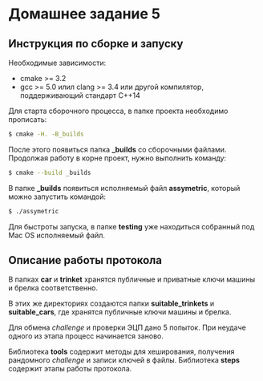# Домашнее задание 5 
## Инструкция по сборке и запуску

Необходимые зависимости:
 - cmake >= 3.2
 - gcc >= 5.0 илил clang >= 3.4 или другой компилятор, поддерживающий стандарт C++14
 
Для старта сборочного процесса, в папке проекта необходимо прописать:
```sh
$ cmake -H. -B_builds
```
После этого появиться папка **_builds** со сборочными файлами. Продолжая работу в корне проект, нужно выполнить команду:
```sh
$ cmake --build _builds
```
В папке **_builds** появиться исполняемый файл **assymetric**, который можно запустить командой:
```sh
$ ./assymetric
```
Для быстроты запуска, в папке **testing** уже находиться собранный под Mac OS исполняемый файл.

## Описание работы протокола
В папках **car** и **trinket** хранятся публичные и приватные ключи машины и брелка соответственно. 

В этих же директориях создаются папки **suitable_trinkets** и **suitable_cars**, где хранятся публичные ключи машины и брелка.

Для обмена *challenge* и проверки ЭЦП дано 5 попыток. При неудаче одного из этапа процесс начинается заново.

Библиотека **tools** содержит методы для хеширования, получения рандомного *challenge* и записи ключей в файлы. 
Библиотека **steps** содержит этапы работы протокола.